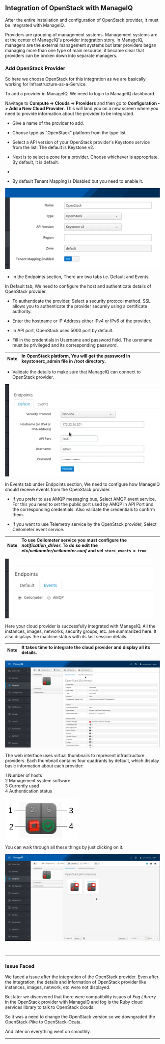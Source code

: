 ## Integration of OpenStack with ManageIQ


After the entire installation and configuration of OpenStack provider, It must be integrated with ManageIQ.

Providers are grouping of management systems. Management systems are at the center of ManageIQ's provider integration story. In ManageIQ, managers are the external management systems but later providers began managing more than one type of main resource, it became clear that providers can be broken down into separate managers.

### Add OpenStack Provider

So here we choose OpenStack for this integration as we are basically working for Infrastructure-as-a-Service.

To add a provider in ManageIQ, We need to login to ManageIQ dashboard.

Navitage to **Compute -> Clouds -> Providers** and then go to **Configuration -> Add a New Cloud Provider**. This will land you on a new screen where you need to provide information about the provider to be integrated.

- Give a name of the provider to add.

- Choose type as "OpenStack" platform from the type list.

- Select a API version of your OpenStack  provider's Keystone service from the list. The default is Keystone v2.

- Next is to select a zone for a provider. Choose whichever is appropriate. By default, it is default.
-
- By default Tenant Mapping is Disabled but you need to enable it.

![Fig 1-Add OpenStack Provider](../images/chapter2/Add_OpenStack_Provider.png "Add OpenStack Provider")

- In the Endpoints section, There are two tabs i.e. Default and Events.

In Default tab, We need to configure the host and authenticate  details of OpenStack provider.

- To authenticate the provider, Select a security protocol method. SSL allows you to authenticate the provider securely using a certificate authority.

- Enter the hostname or IP Address either IPv4 or IPv6 of the provider.

- In API port, OpenStack uses 5000 port by default.

- Fill in the credentials in Username and password field. The usrename must be privileged and its corresponding password.

| Note |In OpenStack platform, You will get the password in keystonerc_admin file in /root directory.|
|------|:------|

- Validate the details to make sure that ManageIQ can connect to OpenStack provider.

![Fig 2-Add OpenStack Provider-Default_Tab](../images/chapter2/Add_OpenStack_Provider-Default_Tab.png "Add OpenStack Provider - Default Tab")

In Events tab under Endpoints section, We need to configure how ManageIQ should receive events from the OpenStack provider.

- If you prefer to use AMQP messaging bus, Select AMQP event service. For this you need to set the public port used by AMQP in API Port and the corresponding credentials. Also validate the credentials to confirm them.

- If you want to use Telemetry service by the OpenStack provider, Select Ceilometer event service.

| Note |To use Ceilometer service you must configure the *notification_driver*. To do so edit the *etc/ceilometer/ceilometer.conf* and set `store_events = true` |
|------|:------|

![Fig 3-Add OpenStack Provider-Event Tab](../images/chapter2/Add_OpenStack_Provider-Event_Tab.png "Add OpenStack Provider - Event Tab")

Here your cloud provider is successfully integrated with ManageIQ. All the instances, images, networks, security groups, etc. are summarized here. It also displays the machine status with its last session details.

| Note |It takes time to integrate the cloud provider and display all its details.|
|------|:------|

![Fig 4-OpenStack Summary](../images/chapter2/OpenStack_Summary.png "OpenStack Summary")

The web interface uses virtual thumbnails to represent infrastructure providers. Each thumbnail contains four quadrants by default, which display basic information about each provider:

1 Number of hosts<br>
2 Management system software<br>
3 Currently used<br>
4 Authentication status

![Fig 5-OpenStack Thumbnail](../images/chapter2/OpenStack_Thumbnail.png "OpenStack Thumbnail")

You can walk through all these things by just clicking on it.

![Fig 6-OpenStack Instances](../images/chapter2/OpenStack_Instances.png "OpenStack Instances")

<br>

---

### Issue Faced

We faced a issue after the integration of the OpenStack provider. Even after the integration, the details and information of OpenStack provider like instances, images, network, etc were not displayed.

But later we discovered that there were compatibility issues of *Fog Library* in the OpenStack provider with ManageIQ and fog is the Ruby cloud services library to talk to OpenStack clouds.

So it was a need to change the OpenStack version so we downgraded the OpenStack-Pike to OpenStack-Ocata.

And later on everything went on smoothly.


---
<br>
